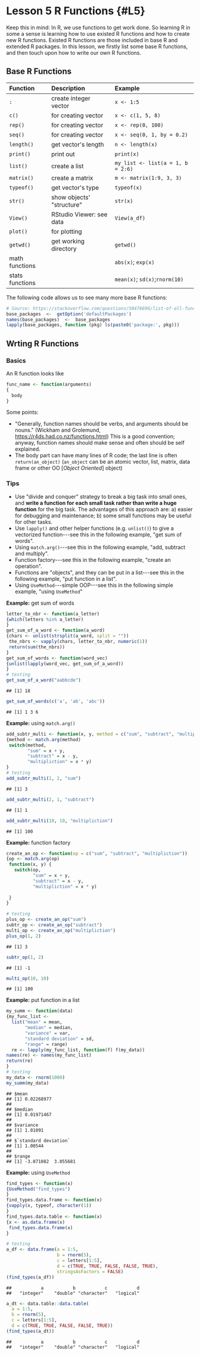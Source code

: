 # Lesson 5 R Functions {#L5}

Keep this in mind: In R, we use functions to get work done. So learning R in some a sense is learning how to use existed R functions and how to create new R functions. Existed R functions are those included in base R and extended R packages. In this lesson, we firstly list some base R functions, and then touch upon how to write our own R functions.

## Base R Functions

Function       |Description               | Example
:--------------|:-------------------------|:-------------
`:`            |create integer vector     | `x <- 1:5`
`c()`          |for creating vector       | `x <- c(1, 5, 8)`
`rep()`        |for creating vector       | `x <- rep(0, 100)`
`seq()`        |for creating vector       | `x <- seq(0, 1, by = 0.2)`
`length()`     |get vector's length       | `n <- length(x)`
`print()`      |print out                 | `print(x)`
`list()`       |create a list             | `my_list <- list(a = 1, b = 2:6)`
`matrix()`     |create a matrix           | `m <- matrix(1:9, 3, 3)`
`typeof()`     |get vector's type         | `typeof(x)`
`str()`        |show objects' "structure" | `str(x)`
`View()`       |RStudio Viewer: see data  | `View(a_df)`
`plot()`       |for plotting              |
`getwd()`      |get working directory     | `getwd()`
math functions |                          | `abs(x)`; `exp(x)`
stats functions|                          | `mean(x)`; `sd(x)`;`rnorm(10)`

The following code allows us to see many more base R functions:

```r
# Source: https://stackoverflow.com/questions/58476696/list-of-all-functions-in-base-r
base_packages  <-  getOption('defaultPackages')
names(base_packages)  <-  base_packages
lapply(base_packages, function (pkg) ls(paste0('package:', pkg)))
```


## Wrting R Functions

### Basics 

An R function looks like

```r
func_name <- function(arguments)
{
  body
}
```

Some points:

- "Generally, function names should be verbs, and arguments should be nouns." (Wickham and Grolemund, https://r4ds.had.co.nz/functions.html) This is a good convention; anyway, function names should make sense and often should be self explained.
- The body part can have many lines of R code; the last line is often `return(an_object)` (`an_object` can be an atomic vector, list, matrix, data frame or other OO [*Object Oriented*] object) 

### Tips 

- Use "divide and conquer" strategy to break a big task into small ones, and **write a function for each small task rather than write a huge function** for the big task. The advantages of this approach are: a) easier for debugging and maintenance; b) some small functions may be useful for other tasks.
- Use `lapply()` and other helper functions (e.g. `unlist()`) to give a vectorized function---see this in the following example, "get sum of words".
- Using `match.arg()`---see this in the following example, "add, subtract and multiply".
- Function factory---see this in the following example, "create an operation".
- Functions are "objects", and they can be put in a list---see this in the following example, "put function in a list".
- Using `UseMethod`---simple OOP---see this in the following simple example, "using `UseMethod`"

**Example:** get sum of words

```r
letter_to_nbr <- function(a_letter) 
{which(letters %in% a_letter)
}
get_sum_of_a_word <- function(a_word)
{chars <- unlist(strsplit(a_word, split = ""))
 the_nbrs <- vapply(chars, letter_to_nbr, numeric(1))
 return(sum(the_nbrs))
}
get_sum_of_words <- function(word_vec)
{unlist(lapply(word_vec, get_sum_of_a_word))
}
# testing
get_sum_of_a_word("aabbcde")
```

```
## [1] 18
```

```r
get_sum_of_words(c('a', 'ab', 'abc'))
```

```
## [1] 1 3 6
```

**Example:** using `match.arg()`

```r
add_subtr_multi <- function(x, y, method = c("sum", "subtract", "multipliction"))
{method <- match.arg(method)
 switch(method,
        "sum" = x + y,
        "subtract" = x - y,
        "multipliction" = x * y)
}
# testing
add_subtr_multi(1, 2, "sum")
```

```
## [1] 3
```

```r
add_subtr_multi(2, 1, "subtract")
```

```
## [1] 1
```

```r
add_subtr_multi(10, 10, "multipliction")
```

```
## [1] 100
```


**Example:** function factory

```r
create_an_op <- function(op = c("sum", "subtract", "multipliction"))
{op <- match.arg(op)
 function(x, y) {
   switch(op,
          "sum" = x + y,
          "subtract" = x - y,
          "multipliction" = x * y)
           
 }
}

# testing
plus_op <- create_an_op("sum")
subtr_op <- create_an_op("subtract")
multi_op <- create_an_op("multipliction")
plus_op(1, 2)
```

```
## [1] 3
```

```r
subtr_op(1, 2)
```

```
## [1] -1
```

```r
multi_op(10, 10)
```

```
## [1] 100
```

**Example:** put function in a list

```r
my_summ <- function(data)
{my_func_list <- 
  list("mean" = mean, 
       "median" = median,
       "variance" = var,
       "standard deviation" = sd,
       "range" = range)
  re <- lapply(my_func_list, function(f) f(my_data))
names(re) <- names(my_func_list)
return(re)
}
# testing
my_data <- rnorm(1000)
my_summ(my_data)
```

```
## $mean
## [1] 0.02268977
## 
## $median
## [1] 0.01971467
## 
## $variance
## [1] 1.01091
## 
## $`standard deviation`
## [1] 1.00544
## 
## $range
## [1] -3.071082  3.055681
```

**Example:** using `UseMethod`

```r
find_types <- function(x)
{UseMethod("find_types")
}
find_types.data.frame <- function(x)
{vapply(x, typeof, character(1))
} 
find_types.data.table <- function(x)
{x <- as.data.frame(x)
 find_types.data.frame(x)
}  

# testing
a_df <- data.frame(a = 1:5,
                   b = rnorm(5),
                   c = letters[1:5],
                   d = c(TRUE, TRUE, FALSE, FALSE, TRUE),
                   stringsAsFactors = FALSE)
(find_types(a_df))
```

```
##           a           b           c           d 
##   "integer"    "double" "character"   "logical"
```

```r
a_dt <- data.table::data.table(
  a = 1:5,
  b = rnorm(5),
  c = letters[1:5],
  d = c(TRUE, TRUE, FALSE, FALSE, TRUE))
(find_types(a_dt))
```

```
##           a           b           c           d 
##   "integer"    "double" "character"   "logical"
```

